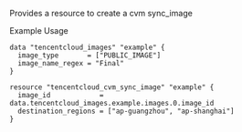 Provides a resource to create a cvm sync_image

Example Usage

```hcl
data "tencentcloud_images" "example" {
  image_type       = ["PUBLIC_IMAGE"]
  image_name_regex = "Final"
}

resource "tencentcloud_cvm_sync_image" "example" {
  image_id            = data.tencentcloud_images.example.images.0.image_id
  destination_regions = ["ap-guangzhou", "ap-shanghai"]
}
```